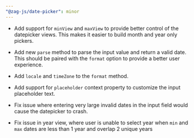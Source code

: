 ```yaml
---
"@zag-js/date-picker": minor
---
```


- Add support for `minView` and `maxView` to provide better control of the datepicker views. This makes it easier to
  build month and year only pickers.

- Add new `parse` method to parse the input value and return a valid date. This should be paired with the `format`
  option to provide a better user experience.

- Add `locale` and `timeZone` to the `format` method.

- Add support for `placeholder` context property to customize the input placeholder text.

- Fix issue where entering very large invalid dates in the input field would cause the datepicker to crash.

- Fix issue in year view, where user is unable to select year when `min` and `max` dates are less than 1 year and
  overlap 2 unique years
